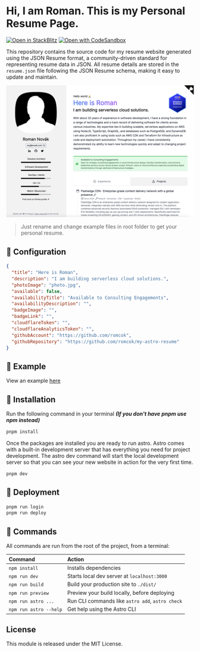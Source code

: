 # Hi, I am Roman. This is my Personal Resume Page.

[![Open in StackBlitz](https://developer.stackblitz.com/img/open_in_stackblitz.svg)](https://stackblitz.com/github/romcok/my-astro-landing)
[![Open with CodeSandbox](https://assets.codesandbox.io/github/button-edit-lime.svg)](https://codesandbox.io/p/sandbox/github/romcok/my-astro-landing)

This repository contains the source code for my resume website generated using the JSON Resume format, a community-driven standard for representing resume data in JSON. All resume details are stored in the `resume.json` file following the JSON Resume schema, making it easy to update and maintain.

![basics](./assets/screenshot.png)
> Just rename and change example files in root folder to get your personal resume.

## 🔧 Configuration
```JSON
{
  "title": "Here is Roman",
  "description": "I am building serverless cloud solutions.",
  "photoImage": "photo.jpg",
  "available": false,
  "availabilityTitle": "Available to Consulting Engagements",
  "availabilityDescription": "",
  "badgeImage": "",
  "badgeLink": "",
  "cloudflareToken": "",
  "cloudflareAnalyticsToken": "",
  "githubAccount": "https://github.com/romcok",
  "githubRepository": "https://github.com/romcok/my-astro-resume"
}
```

## 🚀 Example
View an example [here](https://resume.romcok.com)


## 👷 Installation

Run the following command in your terminal ***(If you don't have pnpm use npm instead)***

```bash
pnpm install
```

Once the packages are installed you are ready to run astro. Astro comes with a built-in development server that has everything you need for project development. The astro dev command will start the local development server so that you can see your new website in action for the very first time.

```bash
pnpm dev
```

## 🚚 Deployment

```bash
pnpm run login
pnpm run deploy
```

## 🧞 Commands

All commands are run from the root of the project, from a terminal:

| Command                | Action                                           |
| :--------------------- | :----------------------------------------------- |
| `npm install`          | Installs dependencies                            |
| `npm run dev`          | Starts local dev server at `localhost:3000`      |
| `npm run build`        | Build your production site to `./dist/`          |
| `npm run preview`      | Preview your build locally, before deploying     |
| `npm run astro ...`    | Run CLI commands like `astro add`, `astro check` |
| `npm run astro --help` | Get help using the Astro CLI                     |


## License
This module is released under the MIT License.
